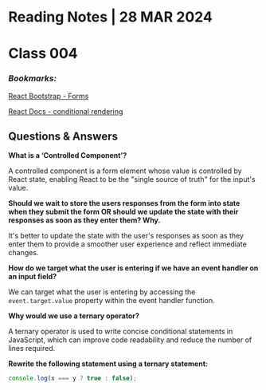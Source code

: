 # **Reading Notes | 28 MAR 2024**

# Class 004

### *Bookmarks:*
[React Bootstrap - Forms](https://react-bootstrap.github.io/docs/forms/overview)  

[React Docs - conditional rendering](https://react.dev/learn/conditional-rendering)

## **Questions & Answers**  
  
**What is a ‘Controlled Component’?**

A controlled component is a form element whose value is controlled by React state, enabling React to be the "single source of truth" for the input's value.

**Should we wait to store the users responses from the form into state when they submit the form OR should we update the state with their responses as soon as they enter them? Why.**

It's better to update the state with the user's responses as soon as they enter them to provide a smoother user experience and reflect immediate changes.

**How do we target what the user is entering if we have an event handler on an input field?**

We can target what the user is entering by accessing the `event.target.value` property within the event handler function.

**Why would we use a ternary operator?**

A ternary operator is used to write concise conditional statements in JavaScript, which can improve code readability and reduce the number of lines required.

**Rewrite the following statement using a ternary statement:**

```javascript
console.log(x === y ? true : false);
